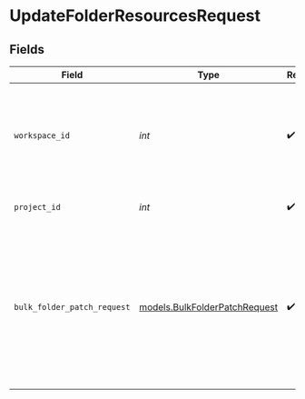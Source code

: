 # UpdateFolderResourcesRequest


## Fields

| Field                                                                                          | Type                                                                                           | Required                                                                                       | Description                                                                                    | Example                                                                                        |
| ---------------------------------------------------------------------------------------------- | ---------------------------------------------------------------------------------------------- | ---------------------------------------------------------------------------------------------- | ---------------------------------------------------------------------------------------------- | ---------------------------------------------------------------------------------------------- |
| `workspace_id`                                                                                 | *int*                                                                                          | :heavy_check_mark:                                                                             | Workspace refers to a collection of projects. Workspace ID is unique identifier for workspace. | 4                                                                                              |
| `project_id`                                                                                   | *int*                                                                                          | :heavy_check_mark:                                                                             | Project ID of the workspace                                                                    | 4                                                                                              |
| `bulk_folder_patch_request`                                                                    | [models.BulkFolderPatchRequest](../models/bulkfolderpatchrequest.md)                           | :heavy_check_mark:                                                                             | N/A                                                                                            | {<br/>"patch": [<br/>{<br/>"op": "move",<br/>"from": [<br/>555<br/>],<br/>"path": 344<br/>}<br/>]<br/>} |